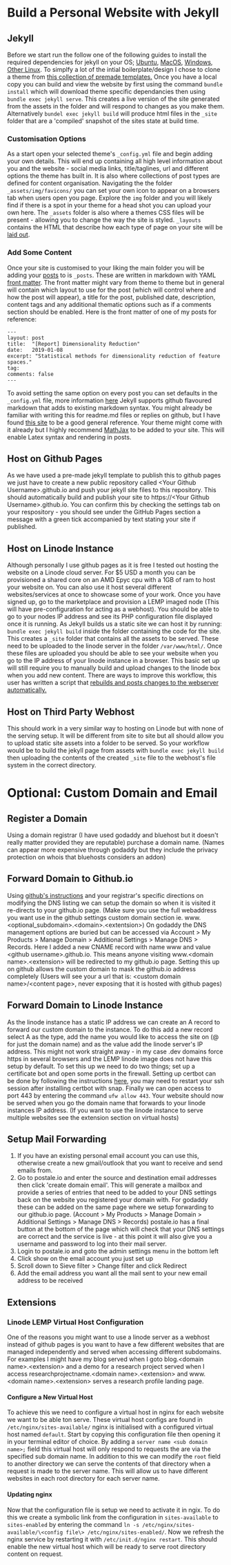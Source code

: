 # Build a Personal Website with Jekyll
## Jekyll
Before we start run the follow one of the following guides to install the required dependencies for jekyll on your OS; [Ubuntu](https://jekyllrb.com/docs/installation/ubuntu/), [MacOS](https://jekyllrb.com/docs/installation/macos/), [Windows](https://jekyllrb.com/docs/installation/windows/), [Other Linux](https://jekyllrb.com/docs/installation/other-linux/). To simplfy a lot of the intial boilerplate/design I chose to clone a theme from [this collection of premade templates.](http://jekyllthemes.org/) Once you have a local copy you can build and view the website by first using the command `bundle install` which will download theme specific dependancies then using `bundle exec jekyll serve`. This creates a live version of the site generated from the assets in the folder and will respond to changes as you make them. Alternatively `bundel exec jekyll build` will produce html files in the `_site` folder that are a 'compiled' snapshot of the sites state at build time.

### Customisation Options
As a start open your selected theme's `_config.yml` file and begin adding your own details. This will end up containing all high level information about you and the website - social media links, title/taglines, url and different options the theme has built in. It is also where collections of post types are defined for content organisation. Navigating the the folder `_assets/img/favicons/` you can set your own icon to appear on a browsers tab when users open you page. Explore the `img` folder and you will likely find if there is a spot in your theme for a head shot you can upload your own here. The `_assets` folder is also where a themes CSS files will be present - allowing you to change the way the site is styled. `_layouts` contains the HTML that describe how each type of page on your site will be [laid out](https://jekyllrb.com/docs/layouts/). 

### Add Some Content
Once your site is customised to your liking the main folder you will be adding your [posts](https://jekyllrb.com/docs/posts/) to is `_posts`. These are written in markdown with YAML [front matter](https://jekyllrb.com/docs/front-matter/). The front matter might vary from theme to theme but in general will contain which layout to use for the post (which will control where and how the post will appear), a title for the post, published date, description, content tags and any additional thematic options such as if a comments section should be enabled. Here is the front matter of one of my posts for reference:
```
---
layout: post
title:  "[Report] Dimensionality Reduction"
date:   2019-01-08
excerpt: "Statistical methods for dimensionality reduction of feature spaces."
tag:
comments: false
---
```
To avoid setting the same option on every post you can set defaults in the `_config.yml` file, more information [here](https://jekyllrb.com/docs/configuration/front-matter-defaults/)
Jekyll supports github flavoured markdown that adds to existing markdown syntax. You might already be familiar with writing this for readme.md files or replies on github, but I have found [this site](https://guides.github.com/features/mastering-markdown/) to be a good general reference. Your theme might come with it already but I highly recommend [MathJax](https://sgeos.github.io/github/jekyll/2016/08/21/adding_mathjax_to_a_jekyll_github_pages_blog.html) to be added to your site. This will enable Latex syntax and rendering in posts.

## Host on Github Pages
As we have used a pre-made jekyll template to publish this to github pages we just have to create a new public repository called \<Your Github Username\>.github.io and push your jekyll site files to this repository. This should automatically build and publish your site to https://\<Your Github Username\>.github.io. You can confirm this by checking the settings tab on your respository - you should see under the GitHub Pages section a message with a green tick accompanied by text stating your site if published. 

## Host on Linode Instance
Although personally I use github pages as it is free I tested out hosting the website on a Linode cloud server. For $5 USD a month you can be provisioned a shared core on an AMD Epyc cpu with a 1GB of ram to host your website on. You can also use it host several different websites/services at once to showcase some of your work. Once you have signed up, go to the marketplace and provision a LEMP imaged node (This will have pre-configuration for acting as a webhost). You should be able to go to your nodes IP address and see its PHP configuration file displayed once it is running. As Jekyll builds us a static site we can host it by running: `bundle exec jekyll build` inside the folder containing the code for the site. This creates a `_site` folder that contains all the assets to be served. These need to be uploaded to the linode server in the folder `/var/www/html/`. Once these files are uploaded you should be able to see your website when you go to the IP address of your linode instance in a browser. This basic set up will still require you to manually build and upload changes to the linode box when you add new content. There are ways to improve this workflow, this user has written a script that [rebuilds and posts changes to the webserver automatically.](https://cjs77.github.io/jekyll/git/2015/05/21/automating-jekyll-site-updates/)

## Host on Third Party Webhost
This should work in a very similar way to hosting on Linode but with none of the serving setup. It will be different from site to site but all should allow you to upload static site assets into a folder to be served. So your workflow would be to build the jekyll page from assets with `bundle exec jekyll build` then uploading the contents of the created `_site` file to the webhost's file system in the correct directory.

# Optional: Custom Domain and Email
## Register a Domain
Using a domain registrar (I have used godaddy and bluehost but it doesn't really matter provided they are reputable) purchase a domain name. (Names can appear more expensive through godaddy but they include the privacy protection on whois that bluehosts considers an addon)

## Forward Domain to Github.io
Using [github's instructions](https://docs.github.com/en/free-pro-team@latest/github/working-with-github-pages/managing-a-custom-domain-for-your-github-pages-site) and your registrar's specific directions on modifying the DNS listing we can setup the domain so when it is visited it re-directs to your github.io page. (Make sure you use the full webaddress you want use in the github settings custom domain section ie. www.\<optional_subdomain\>.\<domain\>.\<extentsion\>) On godaddy the DNS management options are buried but can be accessed via Account > My Products > Manage Domain > Additional Settings > Manage DNS > Records. Here I added a new CNAME record with name www and value \<github username\>.github.io. This means anyone visiting www.\<domain name\>.\<extension\> will be redirected to my github.io page. Setting this up on github allows the custom domain to mask the github.io address completely (Users will see your a url that is: \<custom domain name\>/\<content page\>, never exposing that it is hosted with github pages)

## Forward Domain to Linode Instance
As the linode instance has a static IP address we can create an A record to forward our custom domain to the instance. To do this add a new record select A as the type, add the name you would like to access the site on (@ for just the domain name) and as the value add the linode server's IP address. This might not work straight away - in my case .dev domains force https in several browsers and the LEMP linode image does not have this setup by default. To set this up we need to do two things; set up a certificate bot and open some ports in the firewall. Setting up certbot can be done by following the instructions [here](https://certbot.eff.org/lets-encrypt/debianstretch-nginx), you may need to restart your ssh session after installing certbot with snap. Finally we can open access to port 443 by entering the command `ufw allow 443`. Your website should now be served when you go the domain name that forwards to your linode instances IP address. (If you want to use the linode instance to serve multiple websites see the extension section on virtual hosts)

## Setup Mail Forwarding
1. If you have an existing personal email account you can use this, otherwise create a new gmail/outlook that you want to receive and send emails from.
2.  Go to postale.io and enter the source and destination email addresses then click 'create domain email'. This will generate a mailbox and provide a series of entries that need to be added to your DNS settings back on the website you registered your domain with. For godaddy these can be added on the same page where we setup forwarding to our github.io page. (Account > My Products > Manage Domain > Additional Settings > Manage DNS > Records) postale.io has a final button at the bottom of the page which will check that your DNS settings are correct and the service is live - at this point it will also give you a username and password to log into their mail server.
3.  Login to postale.io and goto the admin settings menu in the bottom left
4.  Click show on the email account you just set up
5.  Scroll down to Sieve filter > Change filter and click Redirect
6.  Add the email address you want all the mail sent to your new email address to be received

## Extensions
### Linode LEMP Virtual Host Configuration
One of the reasons you might want to use a linode server as a webhost instead of github pages is you want to have a few different websites that are managed independently and served when accessing different subdomains. For examples I might have my blog served when I goto blog.\<domain name\>.\<extension\> and a demo for a research project served when I access researchprojectname.\<domain name\>.\<extension\> and www.\<domain name\>.\<extension\> serves a research profile landing page. 
#### Configure a New Virtual Host
To achieve this we need to configure a virtual host in nginx for each website we want to be able ton serve. These virtual host configs are found in `/etc/nginx/sites-available/` nginx is initialised with a configured virtual host named `default`. Start by copying this configuration file then opening it in your terminal editor of choice. By adding a  `server name <sub domain name>;` field this virtual host will only respond to requests the are via the specified sub domain name. In addition to this we can modify the `root` field to another directory we can serve the contents of that directory when a request is made to the server name. This will allow us to have different websites in each root directory for each server name. 
#### Updating nginx
Now that the configuration file is setup we need to activate it in ngix. To do this we create a symbolic link from the configuration in `sites-available` to `sites-enabled` by entering the command `ln -s /etc/nginx/sites-available/\<config file\> /etc/nginx/sites-enabled/`. Now we refresh the nginx service by restarting it with `/etc/init.d/nginx restart`. This should enable the new virtual host which will be ready to serve root directory content on request.

